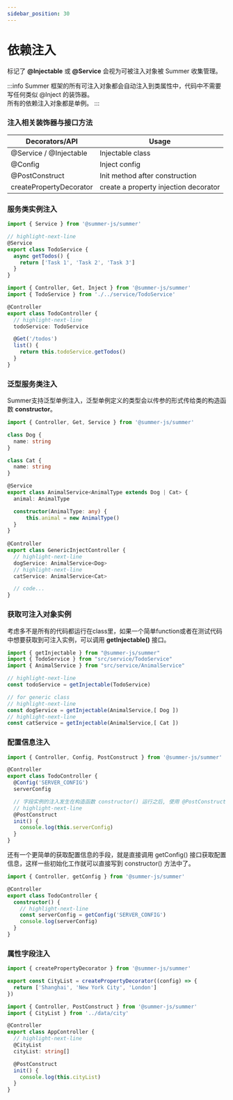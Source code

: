```yaml
---
sidebar_position: 30
---
```


# 依赖注入

标记了 **@Injectable** 或 **@Service** 会视为可被注入对象被 Summer 收集管理。<br/>

:::info
Summer 框架的所有可注入对象都会自动注入到类属性中，代码中不需要写任何类似 @Inject 的装饰器。<br/>
所有的依赖注入对象都是单例。
:::

### 注入相关装饰器与接口方法


|  Decorators/API  | Usage  |
|  ----  | ----  |
| @Service / @Injectable | Injectable class |
| @Config | Inject config |
| @PostConstruct | Init method after construction |
| createPropertyDecorator | create a property injection decorator|


### 服务类实例注入

```ts title="src/service/TodoService.ts"
import { Service } from '@summer-js/summer'

// highlight-next-line
@Service
export class TodoService {
  async getTodos() {
    return ['Task 1', 'Task 2', 'Task 3']
  }
}
```

```ts title="src/controller/TodoController.ts"
import { Controller, Get, Inject } from '@summer-js/summer'
import { TodoService } from './../service/TodoService'

@Controller
export class TodoController {
  // highlight-next-line
  todoService: TodoService

  @Get('/todos')
  list() {
    return this.todoService.getTodos()
  }
}
```


### 泛型服务类注入
Summer支持泛型单例注入，泛型单例定义的类型会以传参的形式传给类的构造函数 **constructor**。

```ts
import { Controller, Get, Service } from '@summer-js/summer'

class Dog {
  name: string
}

class Cat {
  name: string
}

@Service
export class AnimalService<AnimalType extends Dog | Cat> {
  animal: AnimalType

  constructor(AnimalType: any) {
      this.animal = new AnimalType()
  }
}
 
@Controller
export class GenericInjectController {
  // highlight-next-line
  dogService: AnimalService<Dog>
  // highlight-next-line
  catService: AnimalService<Cat>

  // code...
}
```


### 获取可注入对象实例

考虑多不是所有的代码都运行在class里，如果一个简单function或者在测试代码中想要获取到可注入实例，可以调用 **getInjectable()** 接口。

```ts
import { getInjectable } from "@summer-js/summer"
import { TodoService } from "src/service/TodoService"
import { AnimalService } from "src/service/AnimalService"

// highlight-next-line
const todoService = getInjectable(TodoService)

// for generic class
// highlight-next-line
const dogService = getInjectable(AnimalService,[ Dog ])
// highlight-next-line
const catService = getInjectable(AnimalService,[ Cat ])

```


### 配置信息注入

```ts title="src/controller/TodoController.ts"
import { Controller, Config, PostConstruct } from '@summer-js/summer'

@Controller
export class TodoController {
  @Config('SERVER_CONFIG')
  serverConfig

  // 字段实例的注入发生在构造函数 constructor() 运行之后, 使用 @PostConstruct 做初始化工作。
  // highlight-next-line
  @PostConstruct
  init() {
    console.log(this.serverConfig)
  }
}
```

 
还有一个更简单的获取配置信息的手段，就是直接调用 getConfig() 接口获取配置信息，这样一些初始化工作就可以直接写到 constructor() 方法中了。

```ts title="src/controller/TodoController.ts"
import { Controller, getConfig } from '@summer-js/summer'

@Controller
export class TodoController {
  constructor() {
    // highlight-next-line
    const serverConfig = getConfig('SERVER_CONFIG')
    console.log(serverConfig)
  }
}
```


### 属性字段注入

```ts title="src/data/city.ts"
import { createPropertyDecorator } from '@summer-js/summer'

export const CityList = createPropertyDecorator((config) => {
  return ['Shanghai', 'New York City', 'London']
})
```

```ts title="src/controller/AppController.ts"
import { Controller, PostConstruct } from '@summer-js/summer'
import { CityList } from '../data/city'

@Controller
export class AppController {
  // highlight-next-line
  @CityList
  cityList: string[]

  @PostConstruct
  init() {
    console.log(this.cityList)
  }
}
```

 